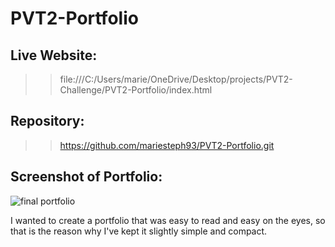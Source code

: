 # PVT2-Portfolio

## Live Website:
>>file:///C:/Users/marie/OneDrive/Desktop/projects/PVT2-Challenge/PVT2-Portfolio/index.html

## Repository:
>>https://github.com/mariesteph93/PVT2-Portfolio.git

## Screenshot of Portfolio:
![final portfolio](https://user-images.githubusercontent.com/106722272/180692405-bba2553e-12f3-4c47-89b3-e63202cc9ee1.jpg)

I wanted to create a portfolio that was easy to read and easy on the eyes, so that is the reason why I've kept it slightly simple and compact.
